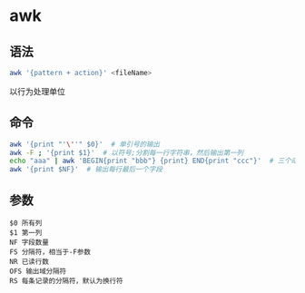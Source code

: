 # awk

## 语法

```bash
awk '{pattern + action}' <fileName>
```

以行为处理单位

## 命令

```bash
awk '{print "'\''" $0}'  # 单引号的输出
awk -F ; '{print $1}'  # 以符号;分割每一行字符串，然后输出第一列
echo "aaa" | awk 'BEGIN{print "bbb"} {print} END{print "ccc"}'  # 三个动作。先打印bbb，再打印aaa，最后打印ccc
awk '{print $NF}'  # 输出每行最后一个字段
```

## 参数

```
$0 所有列
$1 第一列
NF 字段数量
FS 分隔符，相当于-F参数
NR 已读行数
OFS 输出域分隔符
RS 每条记录的分隔符，默认为换行符
```

